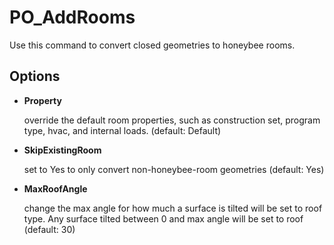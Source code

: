 # PO_AddRooms

Use this command to convert closed geometries to honeybee rooms.

## Options

* **Property**

  override the default room properties, such as construction set, program type, hvac, and internal loads. (default: Default)

* **SkipExistingRoom**

  set to Yes to only convert non-honeybee-room geometries (default: Yes)

* **MaxRoofAngle**

  change the max angle for how much a surface is tilted will be set to roof type. Any surface tilted between 0 and max angle will be set to roof (default: 30)


